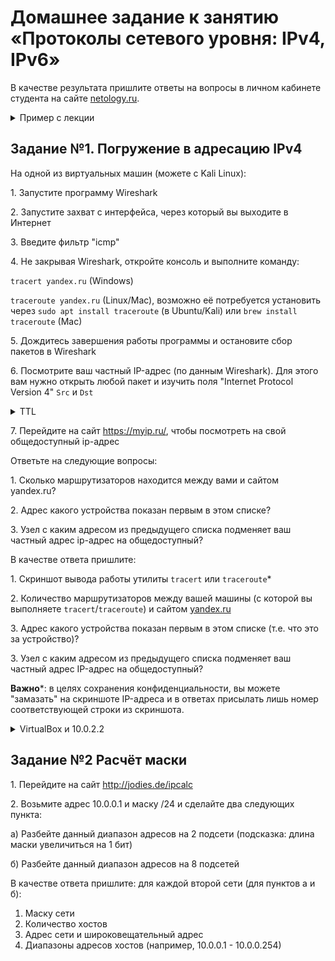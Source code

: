 # Домашнее задание к занятию «Протоколы сетевого уровня: IPv4, IPv6»

В качестве результата пришлите ответы на вопросы в личном кабинете студента на сайте [netology.ru](https://netology.ru).

<details>
<summary>Пример с лекции</summary>

Вы можете взять готовые примеры с лекции, но мы настоятельно рекомендуем вам потренироваться и самостоятельно повторить всё то, что мы делали в лекции, начиная от соединения двух компьютеров, заканчивая последней схемой.

* [Router](assets/router.pkt)
* [PAT](assets/pat.pkt)

Файлы открываются с помощью `File` `Open` из главного меню Packet Tracer.
</details>

## Задание №1. Погружение в адресацию IPv4

На одной из виртуальных машин (можете с Kali Linux):

1\. Запустите программу Wireshark

2\. Запустите захват с интерфейса, через который вы выходите в Интернет

3\. Введите фильтр "icmp"

4\. Не закрывая Wireshark, откройте консоль и выполните команду:

`tracert yandex.ru` (Windows)

`traceroute yandex.ru` (Linux/Mac), возможно её потребуется установить через `sudo apt install traceroute` (в Ubuntu/Kali) или `brew install traceroute` (Mac)

5\. Дождитесь завершения работы программы и остановите сбор пакетов в Wireshark

6\. Посмотрите ваш частный IP-адрес (по данным Wireshark). Для этого вам нужно открыть любой пакет и изучить поля "Internet Protocol Version 4" `Src` и `Dst`

<details>
<summary>TTL</summary>

В протоколе IPv4 существует специальный механизм, предотвращающий  бесконечное зацикливание пакетов в сети,  которое может произойти, наприме, из-за ошибок адресации. Для этого в заголовке пакета присутствует специальное однобайтное поле TTL (Time-to-live), определяющее максимальное количество "прыжков" (hop) между маршрутизаторами, которое может сделать этот пакет. 

При создании пакета, в это поле записывается определённое  значение (128 для Windows, 64 для Linux). Затем, каждый маршрутизатор, через который проходит пакет,  уменьшает значение этого поля на 1 и когда оно станет равно нулю, маршрутизатор уничтожит такой пакет. При этом,  отправителю посылается сообщение протокола ICMP (Time Exceeded)

Таким образом, поле TTL можно интерпретировать, как количество маршрутизаторов, которое может пройти этот пакет. 
</details>

7\. Перейдите на сайт https://myip.ru/, чтобы посмотреть на свой общедоступный ip-адрес

Ответьте на следующие вопросы:

1\. Сколько маршрутизаторов находится между вами и сайтом yandex.ru?

2\. Адрес какого устройства показан первым в этом списке?

3\. Узел с каким адресом из предыдущего списка подменяет ваш частный адрес ip-адрес на общедоступный?

В качестве ответа пришлите:

1\. Скриншот вывода работы утилиты `tracert` или `traceroute`*

2\. Количество маршрутизаторов между вашей машины (с которой вы выполняете `tracert`/`traceroute`) и сайтом [yandex.ru](https://yandex.ru)

3\. Адрес какого устройства показан первым в этом списке (т.е. что это за устройство)?

3\. Узел с каким адресом из предыдущего списка подменяет ваш частный адрес IP-адрес на общедоступный?

**Важно***: в целях сохранения конфиденциальности, вы можете "замазать" на скриншоте IP-адреса и в ответах присылать лишь номер соответствующей строки из скриншота. 

<details>
<summary>VirtualBox и 10.0.2.2</summary>

Когда вы работаете с VirtualBox, то по умолчанию гостевые машины подключаются к сети в режиме NAT.

![](pic/vbox01.png)

Что это за режим?

Каждая виртуальная машина подключается в изолированном режиме к виртуальному роутеру с адресом 10.0.2.2 и каждой VM автоматически назначается адрес 10.0.2.15 (поскольку эти подключения изолированы друг от друга).

И виртуальный роутер уже отвечает за дальнейшее перенаправление пакетов. В частности, если вы запустите Wireshark в VM и на хосте, то пинг будет показаывать:
* в VM - 10.0.2.15
* в хосте - IP хоста

</details>

## Задание №2 Расчёт маски

1\. Перейдите на сайт http://jodies.de/ipcalc

2\. Возьмите адрес 10.0.0.1 и маску /24 и сделайте два следующих пункта:

а) Разбейте данный диапазон адресов на 2 подсети (подсказка: длина маски увеличиться на 1 бит)

б) Разбейте данный диапазон адресов на 8 подсетей

В качестве ответа пришлите: для каждой второй сети (для пунктов а и б):
1. Маску сети
1. Количество хостов
1. Адрес сети и широковещательный адрес
1. Диапазоны адресов хостов (например, 10.0.0.1 - 10.0.0.254)

